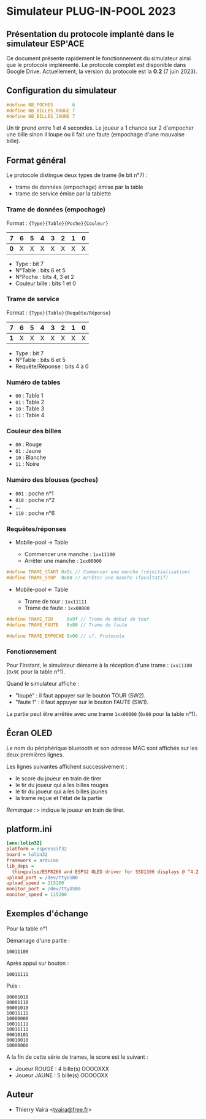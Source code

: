 # Simulateur PLUG-IN-POOL 2023

## Présentation du protocole implanté dans le simulateur ESP'ACE

Ce document présente rapidement le fonctionnement du simulateur ainsi que le protocole implémenté. Le protocole complet est disponible dans Google Drive. Actuellement, la version du protocole est la **0.2** (7 juin 2023).

## Configuration du simulateur

```cpp
#define NB_POCHES       6
#define NB_BILLES_ROUGE 7
#define NB_BILLES_JAUNE 7
```

Un tir prend entre 1 et 4 secondes. Le joueur a 1 chance sur 2 d'empocher une bille sinon il loupe ou il fait une faute (empochage d'une mauvaise bille).

## Format général

Le protocole distingue deux types de trame (le bit n°7) :

- trame de données (empochage) émise par la table
- trame de service émise par la tablette

### Trame de données (empochage)

Format : `{Type}{Table}{Poche}{Couleur}`

|7|6|5|4|3|2|1|0|
|:---:|:---:|:---:|:---:|:---:|:---:|:---:|:---:|
|**0**|X|X|X|X|X|X|X|

- Type : bit 7
- N°Table : bits 6 et 5
- N°Poche : bits 4, 3 et 2
- Couleur bille : bits 1 et 0


### Trame de service

Format : `{Type}{Table}{Requête/Réponse}`

|7|6|5|4|3|2|1|0|
|:---:|:---:|:---:|:---:|:---:|:---:|:---:|:---:|
|**1**|X|X|X|X|X|X|X|

- Type : bit 7
- N°Table : bits 6 et 5
- Requête/Réponse : bits 4 à 0

### Numéro de tables

- `00` : Table 1
- `01` : Table 2
- `10` : Table 3
- `11` : Table 4

### Couleur des billes

- `00` : Rouge
- `01` : Jaune
- `10` : Blanche
- `11` : Noire

### Numéro des blouses (poches)

- `001` : poche n°1
- `010` : poche n°2
- ...
- `110` : poche n°6

### Requêtes/réponses

- Mobile-pool → Table

  - Commencer une manche : `1xx11100`
  - Arrêter une manche : `1xx00000`

```cpp
#define TRAME_START 0x9c // Commencer une manche (réinitialisation)
#define TRAME_STOP  0x80 // Arrêter une manche (facultatif)
```

- Mobile-pool ← Table

  - Trame de tour : `1xx11111`
  - Trame de faute : `1xx00000`

```cpp
#define TRAME_TIR     0x9f // Trame de début de tour
#define TRAME_FAUTE   0x80 // Trame de faute

#define TRAME_EMPOCHE 0x00 // cf. Protocole
```

### Fonctionnement

Pour l'instant, le simulateur démarre à la réception d'une trame : `1xx11100` (`0x9C` pour la table n°1).

Quand le simulateur affiche : 

- "loupé"   : il faut appuyer sur le bouton TOUR (SW2).
- "faute !" : il faut appuyer sur le bouton FAUTE (SW1).

La partie peut être arrêtée avec une trame `1xx00000` (`0x80` pour la table n°1).

## Écran OLED

Le nom du périphérique bluetooth et son adresse MAC sont affichés sur les deux premières lignes.

Les lignes suivantes affichent successivement :

- le score du joueur en train de tirer
- le tir du joueur qui a les billes rouges
- le tir du joueur qui a les billes jaunes
- la trame reçue et l'état de la partie

_Remarque :_ `>` indique le joueur en train de tirer.

## platform.ini

```ini
[env:lolin32]
platform = espressif32
board = lolin32
framework = arduino
lib_deps =
  thingpulse/ESP8266 and ESP32 OLED driver for SSD1306 displays @ ^4.2.0
upload_port = /dev/ttyUSB0
upload_speed = 115200
monitor_port = /dev/ttyUSB0
monitor_speed = 115200
```

## Exemples d'échange

Pour la table n°1

Démarrage d'une partie :

```
10011100
```

Après appui sur bouton :

```
10011111
```

Puis :

```
00001010
00001110
00001010
10011111
10000000
10011111
10011111
00010101
00010010
10000000
```

A la fin de cette série de trames, le score est le suivant :

- Joueur ROUGE : 4 bille(s)  OOOOXXX
- Joueur JAUNE : 5 bille(s)  OOOOOXX

## Auteur

- Thierry Vaira <<tvaira@free.fr>>
